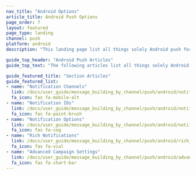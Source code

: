 ```yaml
---
nav_title: "Android Options"
article_title: Android Push Options
page_order: 7
layout: featured
page_type: landing
channel: push
platform: android
description: "This landing page list all things solely Android push for Braze."

guide_top_header: "Android Push Articles"
guide_top_text: "The following articles list all things solely Android push for Braze."

guide_featured_title: "Section Articles"
guide_featured_list:
- name: "Notification Channels"
  link: /docs/user_guide/message_building_by_channel/push/android/notification_channels/
  fa_icon: fas fa-mobile-alt
- name: "Notification IDs"
  link: /docs/user_guide/message_building_by_channel/push/android/notification_ids/
  fa_icon: fas fa-paint-brush
- name: "Notification Options"
  link: /docs/user_guide/message_building_by_channel/push/android/notification_options/
  fa_icon: fas fa-cog
- name: "Rich Notifications"
  link: /docs/user_guide/message_building_by_channel/push/android/rich_notifications/
  fa_icon: fas fa-vial
- name: "Advanced Campaign Settings"
  link: /docs/user_guide/message_building_by_channel/push/android/advanced_campaign_settings/
  fa_icon: fas fa-chart-bar
---
```

<br><br>
